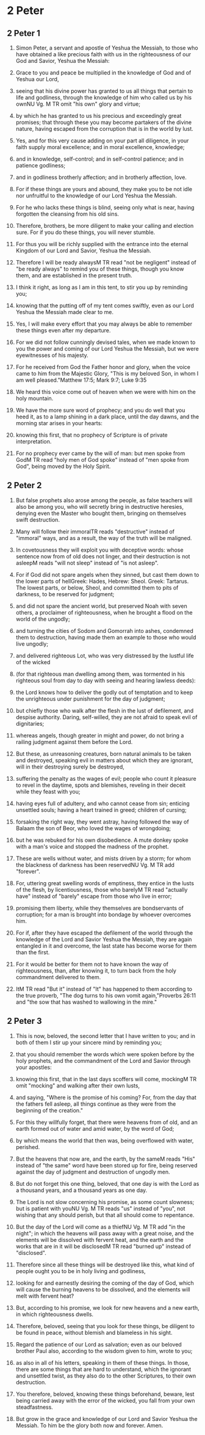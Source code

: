 # 2 Peter

## 2 Peter 1

1. Simon Peter, a servant and apostle of Yeshua the Messiah, to those who have obtained a like precious faith with us in the righteousness of our God and Savior, Yeshua the Messiah:

2. Grace to you and peace be multiplied in the knowledge of God and of Yeshua our Lord,

3. seeing that his divine power has granted to us all things that pertain to life and godliness, through the knowledge of him who called us by his ownNU Vg. M TR omit "his own" glory and virtue;

4. by which he has granted to us his precious and exceedingly great promises; that through these you may become partakers of the divine nature, having escaped from the corruption that is in the world by lust.

5. Yes, and for this very cause adding on your part all diligence, in your faith supply moral excellence; and in moral excellence, knowledge;

6. and in knowledge, self-control; and in self-control patience; and in patience godliness;

7. and in godliness brotherly affection; and in brotherly affection, love.

8. For if these things are yours and abound, they make you to be not idle nor unfruitful to the knowledge of our Lord Yeshua the Messiah.

9. For he who lacks these things is blind, seeing only what is near, having forgotten the cleansing from his old sins.

10. Therefore, brothers, be more diligent to make your calling and election sure. For if you do these things, you will never stumble.

11. For thus you will be richly supplied with the entrance into the eternal Kingdom of our Lord and Savior, Yeshua the Messiah. 

12. Therefore I will be ready alwaysM TR read "not be negligent" instead of "be ready always" to remind you of these things, though you know them, and are established in the present truth.

13. I think it right, as long as I am in this tent, to stir you up by reminding you;

14. knowing that the putting off of my tent comes swiftly, even as our Lord Yeshua the Messiah made clear to me.

15. Yes, I will make every effort that you may always be able to remember these things even after my departure.

16. For we did not follow cunningly devised tales, when we made known to you the power and coming of our Lord Yeshua the Messiah, but we were eyewitnesses of his majesty.

17. For he received from God the Father honor and glory, when the voice came to him from the Majestic Glory, "This is my beloved Son, in whom I am well pleased."Matthew 17:5; Mark 9:7; Luke 9:35

18. We heard this voice come out of heaven when we were with him on the holy mountain. 

19. We have the more sure word of prophecy; and you do well that you heed it, as to a lamp shining in a dark place, until the day dawns, and the morning star arises in your hearts:

20. knowing this first, that no prophecy of Scripture is of private interpretation.

21. For no prophecy ever came by the will of man: but men spoke from GodM TR read "holy men of God spoke" instead of "men spoke from God", being moved by the Holy Spirit.  

## 2 Peter 2

1. But false prophets also arose among the people, as false teachers will also be among you, who will secretly bring in destructive heresies, denying even the Master who bought them, bringing on themselves swift destruction.

2. Many will follow their immoralTR reads "destructive" instead of "immoral" ways, and as a result, the way of the truth will be maligned.

3. In covetousness they will exploit you with deceptive words: whose sentence now from of old does not linger, and their destruction is not asleepM reads "will not sleep" instead of "is not asleep".

4. For if God did not spare angels when they sinned, but cast them down to the lower parts of hellGreek: Hades, Hebrew: Sheol. Greek: Tartarus. The lowest parts, or below, Sheol, and committed them to pits of darkness, to be reserved for judgment;

5. and did not spare the ancient world, but preserved Noah with seven others, a proclaimer of righteousness, when he brought a flood on the world of the ungodly;

6. and turning the cities of Sodom and Gomorrah into ashes, condemned them to destruction, having made them an example to those who would live ungodly;

7. and delivered righteous Lot, who was very distressed by the lustful life of the wicked

8. (for that righteous man dwelling among them, was tormented in his righteous soul from day to day with seeing and hearing lawless deeds):

9. the Lord knows how to deliver the godly out of temptation and to keep the unrighteous under punishment for the day of judgment;

10. but chiefly those who walk after the flesh in the lust of defilement, and despise authority. Daring, self-willed, they are not afraid to speak evil of dignitaries;

11. whereas angels, though greater in might and power, do not bring a railing judgment against them before the Lord.

12. But these, as unreasoning creatures, born natural animals to be taken and destroyed, speaking evil in matters about which they are ignorant, will in their destroying surely be destroyed,

13. suffering the penalty as the wages of evil; people who count it pleasure to revel in the daytime, spots and blemishes, reveling in their deceit while they feast with you;

14. having eyes full of adultery, and who cannot cease from sin; enticing unsettled souls; having a heart trained in greed; children of cursing;

15. forsaking the right way, they went astray, having followed the way of Balaam the son of Beor, who loved the wages of wrongdoing;

16. but he was rebuked for his own disobedience. A mute donkey spoke with a man's voice and stopped the madness of the prophet.

17. These are wells without water, and mists driven by a storm; for whom the blackness of darkness has been reservedNU Vg. M TR add "forever".

18. For, uttering great swelling words of emptiness, they entice in the lusts of the flesh, by licentiousness, those who barelyM TR read "actually have" instead of "barely" escape from those who live in error;

19. promising them liberty, while they themselves are bondservants of corruption; for a man is brought into bondage by whoever overcomes him. 

20. For if, after they have escaped the defilement of the world through the knowledge of the Lord and Savior Yeshua the Messiah, they are again entangled in it and overcome, the last state has become worse for them than the first.

21. For it would be better for them not to have known the way of righteousness, than, after knowing it, to turn back from the holy commandment delivered to them.

22. ItM TR read "But it" instead of "It" has happened to them according to the true proverb, "The dog turns to his own vomit again,"Proverbs 26:11 and "the sow that has washed to wallowing in the mire."  

## 2 Peter 3

1. This is now, beloved, the second letter that I have written to you; and in both of them I stir up your sincere mind by reminding you;

2. that you should remember the words which were spoken before by the holy prophets, and the commandment of the Lord and Savior through your apostles:

3. knowing this first, that in the last days scoffers will come, mockingM TR omit "mocking" and walking after their own lusts,

4. and saying, "Where is the promise of his coming? For, from the day that the fathers fell asleep, all things continue as they were from the beginning of the creation."

5. For this they willfully forget, that there were heavens from of old, and an earth formed out of water and amid water, by the word of God;

6. by which means the world that then was, being overflowed with water, perished.

7. But the heavens that now are, and the earth, by the sameM reads "His" instead of "the same" word have been stored up for fire, being reserved against the day of judgment and destruction of ungodly men.

8. But do not forget this one thing, beloved, that one day is with the Lord as a thousand years, and a thousand years as one day.

9. The Lord is not slow concerning his promise, as some count slowness; but is patient with youNU Vg. M TR reads "us" instead of "you", not wishing that any should perish, but that all should come to repentance.

10. But the day of the Lord will come as a thiefNU Vg. M TR add "in the night"; in which the heavens will pass away with a great noise, and the elements will be dissolved with fervent heat, and the earth and the works that are in it will be disclosedM TR read "burned up" instead of "disclosed".

11. Therefore since all these things will be destroyed like this, what kind of people ought you to be in holy living and godliness,

12. looking for and earnestly desiring the coming of the day of God, which will cause the burning heavens to be dissolved, and the elements will melt with fervent heat?

13. But, according to his promise, we look for new heavens and a new earth, in which righteousness dwells. 

14. Therefore, beloved, seeing that you look for these things, be diligent to be found in peace, without blemish and blameless in his sight.

15. Regard the patience of our Lord as salvation; even as our beloved brother Paul also, according to the wisdom given to him, wrote to you;

16. as also in all of his letters, speaking in them of these things. In those, there are some things that are hard to understand, which the ignorant and unsettled twist, as they also do to the other Scriptures, to their own destruction.

17. You therefore, beloved, knowing these things beforehand, beware, lest being carried away with the error of the wicked, you fall from your own steadfastness.

18. But grow in the grace and knowledge of our Lord and Savior Yeshua the Messiah. To him be the glory both now and forever. Amen.   